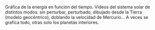 Gráfica de la energía en función del tiempo. Vídeos del sistema solar de distintos modos: sin perturbar, perturbado, dibujado desde la Tierra (modelo geocéntrico), doblando la velocidad de Mercurio... A veces se grafica todo, otras solo los planetas interiores.